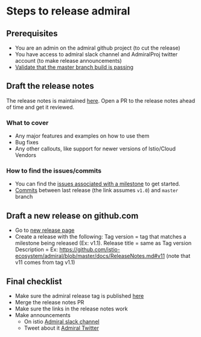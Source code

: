 # Steps to release admiral

## Prerequisites

* You are an admin on the admiral github project (to cut the release)
* You have access to admiral slack channel and AdmiralProj twitter account (to make release announcements)
* [Validate that the master branch build is passing](https://circleci.com/gh/istio-ecosystem/admiral/tree/master)

## Draft the release notes

The release notes is maintained [here](ReleaseNotes.md). Open a PR to the release notes ahead of time and get it reviewed.

### What to cover
* Any major features and examples on how to use them
* Bug fixes
* Any other callouts, like support for newer versions of Istio/Cloud Vendors

### How to find the issues/commits
* You can find the [issues associated with a milestone](https://github.com/istio-ecosystem/admiral/issues?q=is%3Aissue+milestone%3Av1.0+) to get started.
* [Commits](https://github.com/istio-ecosystem/admiral/compare/v1.0...master) between last release (the link assumes `v1.0`) and `master` branch


## Draft a new release on github.com 

* Go to [new release page](https://github.com/istio-ecosystem/admiral/releases/new)
* Create a release with the following:
 Tag version = tag that matches a milestone being released (Ex: v1.1).
 Release title = same as Tag version
 Description = <link to the relese notes> Ex: https://github.com/istio-ecosystem/admiral/blob/master/docs/ReleaseNotes.md#v11 (note that v11 comes from tag v1.1)

## Final checklist

* Make sure the admiral release tag is published [here](https://hub.docker.com/r/admiralproj/admiral/tags)
* Merge the release notes PR
* Make sure the links in the release notes work
* Make announcements
    - On istio [Admiral slack channel](https://istio.slack.com/archives/CT3F18T08)
    - Tweet about it [Admiral Twitter](https://twitter.com/AdmiralProj)
